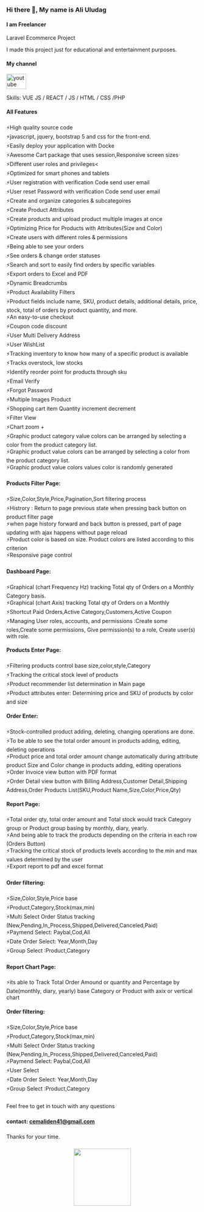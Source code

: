 ### Hi there 👋, My name is Ali Uludag
#### I am Freelancer

Laravel Ecommerce Project 


I made this project just for educational and entertainment purposes.
#### My channel
<div align="left">
  
  <a href="https://www.youtube.com/watch?v=k6X3GkgJBxk" target="_blank">
    <img src="https://raw.githubusercontent.com/maurodesouza/profile-readme-generator/master/src/assets/icons/social/youtube/default.svg" width="52" height="40" alt="youtube logo"  />
  </a>

</div>


Skills: VUE JS / REACT / JS / HTML / CSS /PHP


#### All Features
###
<p align="left">
⚡High quality source code<br>
⚡javascript, jquery, bootstrap 5 and css for the front-end.<br>
⚡Easily deploy your application with Docke <br>
⚡Awesome Cart package that uses session,Responsive screen sizes<br>
⚡Different user roles and privileges<<br>
⚡Optimized for smart phones and tablets<br>
⚡User registration with verification Code send user email <br>
⚡User reset Password with verification Code send user email <br>
⚡Create and organize categories & subcategoires<br>
⚡Create Product Attributes <br>
⚡Create products and upload product multiple images at once <br>
⚡Optimizing Price for Products with Attributes(Size and Color) <br>
⚡Create users with different roles & permissions <br>
⚡Being able to see your orders <br>
⚡See orders & change order statuses <br>
⚡Search and sort to easily find orders by specific variables<br>
⚡Export orders to Excel and PDF <br>
⚡Dynamic Breadcrumbs <br>
⚡Product Availability Filters<br>
⚡Product fields include name, SKU, product details, additional details, price, stock, total of orders by product quantity, and more.<br>
⚡An easy-to-use checkout <br>
⚡Coupon code discount <br>
⚡User Multi Delivery Address <br>
⚡User WishList <br>
⚡Tracking inventory to know how many of a specific product is available <br>
⚡Tracks overstock, low stocks <br>
⚡Identify reorder point for products through sku <br>
⚡Email Verify <br>
⚡Forgot Password <br>
⚡Multiple Images Product <br>
⚡Shopping cart item Quantity increment decrement <br>
⚡Filter View <br>
⚡Chart zoom + <br>
⚡Graphic product category value colors can be arranged by selecting a color from the product category list. <br>
⚡Graphic product value colors can be arranged by selecting a color from the product category list. <br>
⚡Graphic product value colors values color is randomly generated <br>
</p>

#### Products Filter Page:
###
<p align="left">
⚡Size,Color,Style,Price,Pagination,Sort filtering process<br>
⚡Histrory : Return to page previous state when pressing back button on product filter page<br>
⚡when page history forward and back button is pressed, part of page updating with ajax happens without  page reload  <br>
⚡Product color is based on size. Product colors are listed according to this criterion<br>
⚡Responsive page control<br>
</p>

#### Dashboard Page:
###
<p align="left">
⚡Graphical (chart  Frequency Hz) tracking Total qty of Orders on a Monthly Category basis.<br>
⚡Graphical (chart  Axis) tracking Total qty of Orders on a Monthly<br>
⚡Shortcut Paid Orders,Active Category,Customers,Active Coupon<br>
⚡Managing User roles, accounts, and permissions :Create some roles,Create some permissions, Give permission(s) to a role, Create user(s) with role.<br>
</p>

#### Products Enter Page:
###
<p align="left">
⚡Filtering products control base size,color,style,Category<br>
⚡Tracking the critical stock level of products<br>
⚡Product recommender list determination in Main page<br>
⚡Product attributes enter: Determining price and SKU of products  by color and size<br>
</p>

#### Order Enter:
###
<p align="left">
⚡Stock-controlled product adding, deleting, changing operations are done.<br>
⚡To be able to see the total order amount in products adding, editing, deleting operations<br>
⚡Product price and total order amount change automatically during attribute product Size and Color change in products adding, editing operations<br>
⚡Order Invoice view button with PDF format<br>
⚡Order Detail view button with Billing Address,Customer Detail,Shipping Address,Order Products List(SKU,Product Name,Size,Color,Price,Qty)<br>
</p>

#### Report Page:
###
<p align="left">
⚡Total order qty, total order amount and Total stock would track Category group or Product group basing by monthly, diary, yearly.<br>
⚡And being able to track the products depending on the criteria in each row (Orders Button)<br>
⚡Tracking the critical stock of products levels according to the min and max values determined by the user<br>
⚡Export report to pdf and excel format<br>
</p>

#### Order filtering:
###
<p align="left">
⚡Size,Color,Style,Price base<br>
⚡Product,Category,Stock(max,min)<br>
⚡Multi Select Order Status tracking (New,Pending,In_Process,Shipped,Delivered,Canceled,Paid)<br>
⚡Paymend Select: Paybal,Cod,All<br>
⚡Date Order Select: Year,Month,Day<br>
⚡Group Select :Product,Category  <br>
</p>


#### Report Chart Page:
###
<p align="left">
⚡its able to Track Total Order Amound or quantity and Percentage by Date(monthly, diary, yearly)  base Category or Product with axix or vertical chart
<br>
</p>



#### Order filtering:
###
<p align="left">
⚡Size,Color,Style,Price base<br>
⚡Product,Category,Stock(max,min)<br>
⚡Multi Select Order Status tracking (New,Pending,In_Process,Shipped,Delivered,Canceled,Paid)<br>
⚡Paymend Select: Paybal,Cod,All<br>
⚡User Select<br>
⚡Date Order Select: Year,Month,Day<br>
⚡Group Select :Product,Category<br>
</p>

###
Feel free to get in touch with any questions
###


#### contact:  cemaliden41@gmail.com
###

###
Thanks for your time.
###


<div align="center">
  <img height="150" src="https://camo.githubusercontent.com/62da68eb62b1e5f175f7d1f0191dd89a653d7908feb22d37d4a0ab07365d6791/68747470733a2f2f6d656469612e67697068792e636f6d2f6d656469612f4d3967624264396e6244724f5475314d71782f67697068792e676966"  />
</div>

###




